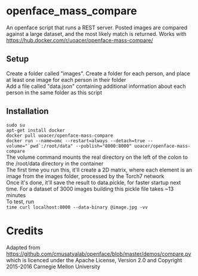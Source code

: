 # openface_mass_compare
An openface script that runs a REST server. Posted images are compared against a large dataset, and the most likely match is returned. Works with https://hub.docker.com/r/uoacer/openface-mass-compare/

## Setup

Create a folder called "images". Create a folder for each person, and place at least one image for each person in their folder  
Add a file called "data.json" containing additional information about each person in the same folder as this script

## Installation

`sudo su`  
`apt-get install docker`  
`docker pull uoacer/openface-mass-compare`  
``docker run --name=omc --restart=always --detach=true --volume="`pwd`:/root/data" --publish="8000:8000" uoacer/openface-mass-compare``  
The volume command mounts the real directory on the left of the colon to the /root/data directory in the container  
The first time you run this, it'll create a 2D matrix, where each element is an image from the images folder, processed by the Torch7 network  
Once it's done, it'll save the result to data.pickle, for faster startup next time. For a dataset of 3000 images building this pickle file takes ~13 minutes  
To test, run  
`time curl localhost:8000 --data-binary @image.jpg -vv`  


# Credits

Adapted from https://github.com/cmusatyalab/openface/blob/master/demos/compare.py which is licenced under the Apache License, Version 2.0 and Copyright 2015-2016 Carnegie Mellon University  